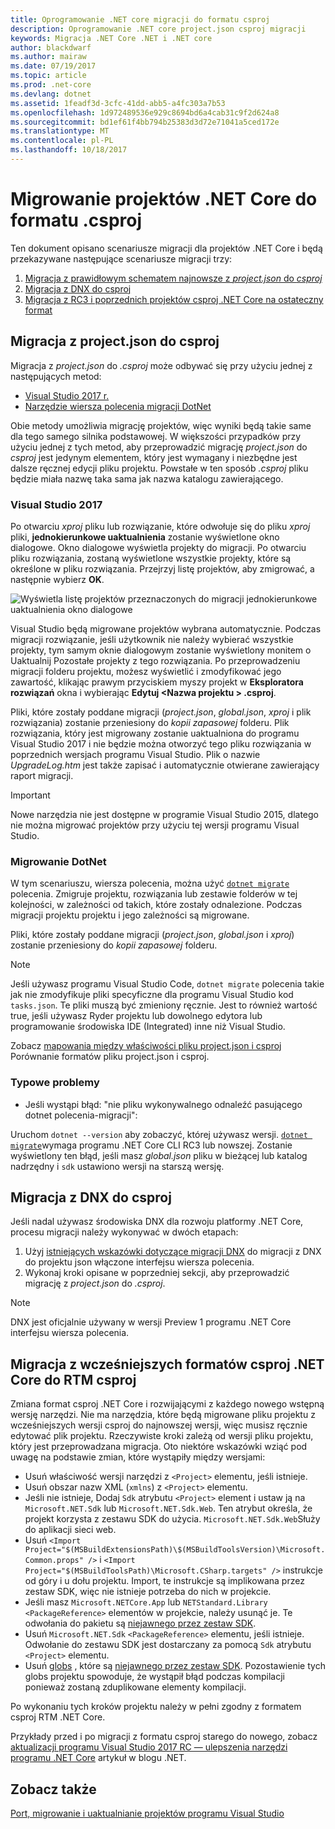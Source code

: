 ```yaml
---
title: Oprogramowanie .NET core migracji do formatu csproj
description: Oprogramowanie .NET core project.json csproj migracji
keywords: Migracja .NET Core .NET i .NET core
author: blackdwarf
ms.author: mairaw
ms.date: 07/19/2017
ms.topic: article
ms.prod: .net-core
ms.devlang: dotnet
ms.assetid: 1feadf3d-3cfc-41dd-abb5-a4fc303a7b53
ms.openlocfilehash: 1d972489536e929c8694bd6a4cab31c9f2d624a8
ms.sourcegitcommit: bd1ef61f4bb794b25383d3d72e71041a5ced172e
ms.translationtype: MT
ms.contentlocale: pl-PL
ms.lasthandoff: 10/18/2017
---
```

# <a name="migrating-net-core-projects-to-the-csproj-format"></a>Migrowanie projektów .NET Core do formatu .csproj

Ten dokument opisano scenariusze migracji dla projektów .NET Core i będą przekazywane następujące scenariusze migracji trzy:

1. [Migracja z prawidłowym schematem najnowsze z *project.json* do *csproj*](#migration-from-projectjson-to-csproj)
2. [Migracja z DNX do csproj](#migration-from-dnx-to-csproj)
3. [Migracja z RC3 i poprzednich projektów csproj .NET Core na ostateczny format](#migration-from-earlier-net-core-csproj-formats-to-rtm-csproj)

## <a name="migration-from-projectjson-to-csproj"></a>Migracja z project.json do csproj
Migracja z *project.json* do *.csproj* może odbywać się przy użyciu jednej z następujących metod:

- [Visual Studio 2017 r.](#visual-studio-2017)
- [Narzędzie wiersza polecenia migracji DotNet](#dotnet-migrate)
 
Obie metody umożliwia migrację projektów, więc wyniki będą takie same dla tego samego silnika podstawowej. W większości przypadków przy użyciu jednej z tych metod, aby przeprowadzić migrację *project.json* do *csproj* jest jedynym elementem, który jest wymagany i niezbędne jest dalsze ręcznej edycji pliku projektu. Powstałe w ten sposób *.csproj* pliku będzie miała nazwę taka sama jak nazwa katalogu zawierającego.

### <a name="visual-studio-2017"></a>Visual Studio 2017

Po otwarciu *xproj* pliku lub rozwiązanie, które odwołuje się do pliku *xproj* pliki, **jednokierunkowe uaktualnienia** zostanie wyświetlone okno dialogowe. Okno dialogowe wyświetla projekty do migracji. Po otwarciu pliku rozwiązania, zostaną wyświetlone wszystkie projekty, które są określone w pliku rozwiązania. Przejrzyj listę projektów, aby zmigrować, a następnie wybierz **OK**.

![Wyświetla listę projektów przeznaczonych do migracji jednokierunkowe uaktualnienia okno dialogowe](media/one-way-upgrade.jpg)

Visual Studio będą migrowane projektów wybrana automatycznie. Podczas migracji rozwiązanie, jeśli użytkownik nie należy wybierać wszystkie projekty, tym samym oknie dialogowym zostanie wyświetlony monitem o Uaktualnij Pozostałe projekty z tego rozwiązania. Po przeprowadzeniu migracji folderu projektu, możesz wyświetlić i zmodyfikować jego zawartość, klikając prawym przyciskiem myszy projekt w **Eksploratora rozwiązań** okna i wybierając **Edytuj \<Nazwa projektu > .csproj**.

Pliki, które zostały poddane migracji (*project.json*, *global.json*, *xproj* i plik rozwiązania) zostanie przeniesiony do *kopii zapasowej* folderu. Plik rozwiązania, który jest migrowany zostanie uaktualniona do programu Visual Studio 2017 i nie będzie można otworzyć tego pliku rozwiązania w poprzednich wersjach programu Visual Studio. Plik o nazwie *UpgradeLog.htm* jest także zapisać i automatycznie otwierane zawierający raport migracji.

> [!IMPORTANT]
> Nowe narzędzia nie jest dostępne w programie Visual Studio 2015, dlatego nie można migrować projektów przy użyciu tej wersji programu Visual Studio.

### <a name="dotnet-migrate"></a>Migrowanie DotNet

W tym scenariuszu, wiersza polecenia, można użyć [ `dotnet migrate` ](../tools/dotnet-migrate.md) polecenia. Zmigruje projektu, rozwiązania lub zestawie folderów w tej kolejności, w zależności od takich, które zostały odnalezione. Podczas migracji projektu projektu i jego zależności są migrowane.

Pliki, które zostały poddane migracji (*project.json*, *global.json* i *xproj*) zostanie przeniesiony do *kopii zapasowej* folderu.

> [!NOTE]
> Jeśli używasz programu Visual Studio Code, `dotnet migrate` polecenia takie jak nie zmodyfikuje pliki specyficzne dla programu Visual Studio kod `tasks.json`. Te pliki muszą być zmieniony ręcznie. Jest to również wartość true, jeśli używasz Ryder projektu lub dowolnego edytora lub programowanie środowiska IDE (Integrated) inne niż Visual Studio. 

Zobacz [mapowania między właściwości pliku project.json i csproj](../tools/project-json-to-csproj.md) Porównanie formatów pliku project.json i csproj.

### <a name="common-issues"></a>Typowe problemy

- Jeśli wystąpi błąd: "nie pliku wykonywalnego odnaleźć pasującego dotnet polecenia-migracji":

Uruchom `dotnet --version` aby zobaczyć, której używasz wersji. [`dotnet migrate`](../tools/dotnet-migrate.md)wymaga programu .NET Core CLI RC3 lub nowszej.
Zostanie wyświetlony ten błąd, jeśli masz *global.json* pliku w bieżącej lub katalog nadrzędny i `sdk` ustawiono wersji na starszą wersję.

## <a name="migration-from-dnx-to-csproj"></a>Migracja z DNX do csproj
Jeśli nadal używasz środowiska DNX dla rozwoju platformy .NET Core, procesu migracji należy wykonywać w dwóch etapach:

1. Użyj [istniejących wskazówki dotyczące migracji DNX](from-dnx.md) do migracji z DNX do projektu json włączone interfejsu wiersza polecenia.
2. Wykonaj kroki opisane w poprzedniej sekcji, aby przeprowadzić migrację z *project.json* do *.csproj*.  

> [!NOTE]
> DNX jest oficjalnie używany w wersji Preview 1 programu .NET Core interfejsu wiersza polecenia. 

## <a name="migration-from-earlier-net-core-csproj-formats-to-rtm-csproj"></a>Migracja z wcześniejszych formatów csproj .NET Core do RTM csproj
Zmiana format csproj .NET Core i rozwijającymi z każdego nowego wstępną wersję narzędzi. Nie ma narzędzia, które będą migrowane pliku projektu z wcześniejszych wersji csproj do najnowszej wersji, więc musisz ręcznie edytować plik projektu. Rzeczywiste kroki zależą od wersji pliku projektu, który jest przeprowadzana migracja. Oto niektóre wskazówki wziąć pod uwagę na podstawie zmian, które wystąpiły między wersjami:

* Usuń właściwość wersji narzędzi z `<Project>` elementu, jeśli istnieje. 
* Usuń obszar nazw XML (`xmlns`) z `<Project>` elementu.
* Jeśli nie istnieje, Dodaj `Sdk` atrybutu `<Project>` element i ustaw ją na `Microsoft.NET.Sdk` lub `Microsoft.NET.Sdk.Web`. Ten atrybut określa, że projekt korzysta z zestawu SDK do użycia. `Microsoft.NET.Sdk.Web`Służy do aplikacji sieci web.
* Usuń `<Import Project="$(MSBuildExtensionsPath)\$(MSBuildToolsVersion)\Microsoft.Common.props" />` i `<Import Project="$(MSBuildToolsPath)\Microsoft.CSharp.targets" />` instrukcje od góry i u dołu projektu. Import, te instrukcje są implikowana przez zestaw SDK, więc nie istnieje potrzeba do nich w projekcie. 
* Jeśli masz `Microsoft.NETCore.App` lub `NETStandard.Library` `<PackageReference>` elementów w projekcie, należy usunąć je. Te odwołania do pakietu są [niejawnego przez zestaw SDK](https://aka.ms/sdkimplicitrefs). 
* Usuń `Microsoft.NET.Sdk` `<PackageReference>` elementu, jeśli istnieje. Odwołanie do zestawu SDK jest dostarczany za pomocą `Sdk` atrybutu `<Project>` elementu. 
* Usuń [globs](https://en.wikipedia.org/wiki/Glob_(programming)) , które są [niejawnego przez zestaw SDK](../tools/csproj.md#default-compilation-includes-in-net-core-projects). Pozostawienie tych globs projektu spowoduje, że wystąpił błąd podczas kompilacji ponieważ zostaną zduplikowane elementy kompilacji. 

Po wykonaniu tych kroków projektu należy w pełni zgodny z formatem csproj RTM .NET Core. 

Przykłady przed i po migracji z formatu csproj starego do nowego, zobacz [aktualizacji programu Visual Studio 2017 RC — ulepszenia narzędzi programu .NET Core](https://blogs.msdn.microsoft.com/dotnet/2016/12/12/updating-visual-studio-2017-rc-net-core-tooling-improvements/) artykuł w blogu .NET.

## <a name="see-also"></a>Zobacz także
[Port, migrowanie i uaktualnianie projektów programu Visual Studio](/visualstudio/porting/port-migrate-and-upgrade-visual-studio-projects)
